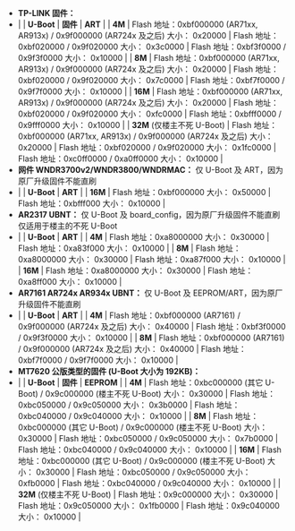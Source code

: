 - **TP-LINK 固件：**
- |  | **U-Boot** | **固件** | **ART** |
  | **4M** | Flash 地址：0xbf000000 (AR71xx, AR913x) / 0x9f000000 (AR724x 及之后)
  大小： 0x20000 | Flash 地址：0xbf020000 / 0x9f020000
  大小： 0x3c0000 | Flash 地址：0xbf3f0000 / 0x9f3f0000
  大小： 0x10000 |
  | **8M** | Flash 地址：0xbf000000 (AR71xx, AR913x) / 0x9f000000 (AR724x 及之后)
  大小： 0x20000 | Flash 地址：0xbf020000 / 0x9f020000
  大小： 0x7c0000 | Flash 地址：0xbf7f0000 / 0x9f7f0000
  大小： 0x10000 |
  | **16M** | Flash 地址：0xbf000000 (AR71xx, AR913x) / 0x9f000000 (AR724x 及之后)
  大小： 0x20000 | Flash 地址：0xbf020000 / 0x9f020000
  大小： 0xfc0000 | Flash 地址：0xbfff0000 / 0x9fff0000
  大小： 0x10000 |
  | **32M**
  (仅楼主不死 U-Boot) | Flash 地址：0xbf000000 (AR71xx, AR913x) / 0x9f000000 (AR724x 及之后)
  大小： 0x20000 | Flash 地址：0xbf020000 / 0x9f020000
  大小： 0x1fc0000 | Flash 地址：0xc0ff0000 / 0xa0ff0000
  大小： 0x10000 |
- **网件 WNDR3700v2/WNDR3800/WNDRMAC：**
  仅 U-Boot 及 ART，因为原厂升级固件不能直刷
- |  | **U-Boot** | **ART** |
  | **16M** | Flash 地址：0xbf000000
  大小： 0x50000 | Flash 地址：0xbfff000
  大小： 0x10000 |
- **AR2317 UBNT：**
  仅 U-Boot 及 board_config，因为原厂升级固件不能直刷
  仅适用于楼主的不死 U-Boot
- |  | **U-Boot** | **ART** |
  | **4M** | Flash 地址：0xa8000000
  大小： 0x30000 | Flash 地址：0xa83f000
  大小： 0x10000 |
  | **8M** | Flash 地址：0xa8000000
  大小： 0x30000 | Flash 地址：0xa87f000
  大小： 0x10000 |
  | **16M** | Flash 地址：0xa8000000
  大小： 0x30000 | Flash 地址：0xa8ff000
  大小： 0x10000 |
- **AR7161 AR724x AR934x UBNT：**
  仅 U-Boot 及 EEPROM/ART，因为原厂升级固件不能直刷
- |  | **U-Boot** | **ART** |
  | **4M** | Flash 地址：0xbf000000 (AR7161) / 0x9f000000 (AR724x 及之后)
  大小： 0x40000 | Flash 地址：0xbf3f0000 / 0x9f3f0000
  大小： 0x10000 |
  | **8M** | Flash 地址：0xbf000000 (AR7161) / 0x9f000000 (AR724x 及之后)
  大小： 0x40000 | Flash 地址：0xbf7f0000 / 0x9f7f0000
  大小： 0x10000 |
- **MT7620 公版类型的固件 (U-Boot 大小为 192KB)：**
- |  | **U-Boot** | **固件** | **EEPROM** |
  | **4M** | Flash 地址：0xbc000000 (其它 U-Boot) / 0x9c000000 (楼主不死 U-Boot)
  大小： 0x30000 | Flash 地址：0xbc050000 / 0x9c050000
  大小： 0x3b0000 | Flash 地址：0xbc040000 / 0x9c040000
  大小： 0x10000 |
  | **8M** | Flash 地址：0xbc000000 (其它 U-Boot) / 0x9c000000 (楼主不死 U-Boot)
  大小： 0x30000 | Flash 地址：0xbc050000 / 0x9c050000
  大小： 0x7b0000 | Flash 地址：0xbc040000 / 0x9c040000
  大小： 0x10000 |
  | **16M** | Flash 地址：0xbc000000 (其它 U-Boot) / 0x9c000000 (楼主不死 U-Boot)
  大小： 0x30000 | Flash 地址：0xbc050000 / 0x9c050000
  大小： 0xfb0000 | Flash 地址：0xbc040000 / 0x9c040000
  大小： 0x10000 |
  | **32M**
  (仅楼主不死 U-Boot) | Flash 地址：0x9c000000
  大小： 0x30000 | Flash 地址：0x9c050000
  大小： 0x1fb0000 | Flash 地址：0x9c040000
  大小： 0x10000 |